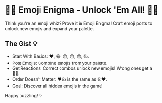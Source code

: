 # 🕵️‍♂️ Emoji Enigma - Unlock 'Em All! 🕵️‍♀️
Think you're an emoji whiz? Prove it in Emoji Enigma! Craft emoji posts to unlock new emojis and expand your palette.

## The Gist 💡
- Start With Basics: ❤️, 😆, 😮, 😥, 😡, 👍.
- Post Emojis: Combine emojis from your palette.
- Get Reactions: Correct combos unlock new emojis! Wrong ones get a 😵‍💫.
- Order Doesn't Matter: ❤️👍 is the same as 👍❤️.
- Goal: Discover all hidden emojis in the game!

Happy puzzling! ✨